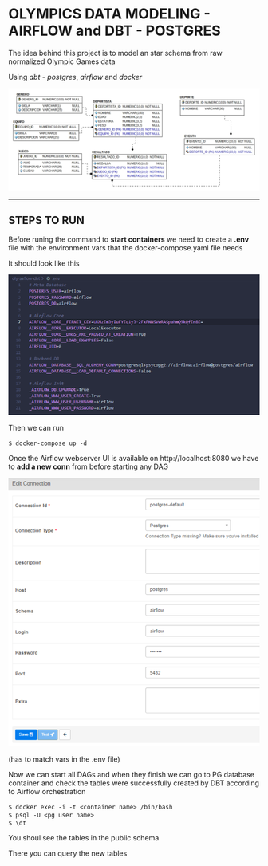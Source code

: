 # OLYMPICS DATA MODELING -  AIRFLOW and DBT - POSTGRES

The idea behind this project is to model an star schema from raw normalized Olympic Games data

Using *dbt - postgres*, *airflow* and *docker*

![](./sample_data/modelo_relacional.jpg "normalized")

___


## STEPS TO RUN

Before runing the command to **start containers** we need to create a **.env** file with the environment vars that the docker-compose.yaml file needs

It should look like this

![](./sample_data/env_vars.png "env-file")

Then we can run

    $ docker-compose up -d

Once the Airflow webserver UI is available on http://localhost:8080 we have to **add a new conn** from  before starting any DAG 

![](./sample_data/set-pg-conn.png "psql-default")

(has to match vars in the .env file)

Now we can start all DAGs and when they finish we can go to PG database container and check the tables were successfully created by DBT according to Airflow orchestration

    $ docker exec -i -t <container name> /bin/bash
    $ psql -U <pg user name>
    $ \dt

You shoul see the tables in the public schema

There you can query the new tables